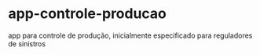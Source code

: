 # app-controle-producao
app para controle de produção, inicialmente especificado para reguladores de sinistros
